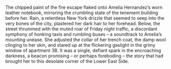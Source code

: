 The chipped paint of the fire escape flaked onto Amelia Hernandez’s worn leather notebook, mirroring the crumbling state of the tenement building before her.  Rain, a relentless New York drizzle that seemed to seep into the very bones of the city, plastered her dark hair to her forehead.  Below, the street thrummed with the muted roar of Friday night traffic, a discordant symphony of honking taxis and rumbling buses – a soundtrack to Amelia’s mounting unease.  She adjusted the collar of her trench coat, the damp wool clinging to her skin, and stared up at the flickering gaslight in the grimy window of apartment 3B.  It was a single, defiant spark in the encroaching darkness, a beacon promising – or perhaps foreboding – the story that had brought her to this desolate corner of the Lower East Side.
